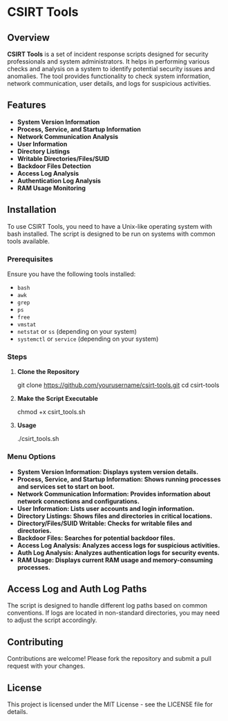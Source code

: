 # **CSIRT Tools**

## **Overview**

**CSIRT Tools** is a set of incident response scripts designed for security professionals and system administrators. It helps in performing various checks and analysis on a system to identify potential security issues and anomalies. The tool provides functionality to check system information, network communication, user details, and logs for suspicious activities.

## **Features**

- **System Version Information**
- **Process, Service, and Startup Information**
- **Network Communication Analysis**
- **User Information**
- **Directory Listings**
- **Writable Directories/Files/SUID**
- **Backdoor Files Detection**
- **Access Log Analysis**
- **Authentication Log Analysis**
- **RAM Usage Monitoring**

## **Installation**

To use CSIRT Tools, you need to have a Unix-like operating system with bash installed. The script is designed to be run on systems with common tools available.

### **Prerequisites**

Ensure you have the following tools installed:
- `bash`
- `awk`
- `grep`
- `ps`
- `free`
- `vmstat`
- `netstat` or `ss` (depending on your system)
- `systemctl` or `service` (depending on your system)

### **Steps**

1. **Clone the Repository**

   git clone https://github.com/yourusername/csirt-tools.git
   cd csirt-tools

2. **Make the Script Executable**

   chmod +x csirt_tools.sh

3. **Usage**

   ./csirt_tools.sh

### **Menu Options**
- **System Version Information: Displays system version details.**
- **Process, Service, and Startup Information: Shows running processes and services set to start on boot.**
- **Network Communication Information: Provides information about network connections and configurations.**
- **User Information: Lists user accounts and login information.**
- **Directory Listings: Shows files and directories in critical locations.**
- **Directory/Files/SUID Writable: Checks for writable files and directories.**
- **Backdoor Files: Searches for potential backdoor files.**
- **Access Log Analysis: Analyzes access logs for suspicious activities.**
- **Auth Log Analysis: Analyzes authentication logs for security events.**
- **RAM Usage: Displays current RAM usage and memory-consuming processes.**

## **Access Log and Auth Log Paths**
The script is designed to handle different log paths based on common conventions. If logs are located in non-standard directories, you may need to adjust the script accordingly.

## **Contributing**
Contributions are welcome! Please fork the repository and submit a pull request with your changes.

## **License**
This project is licensed under the MIT License - see the LICENSE file for details.
